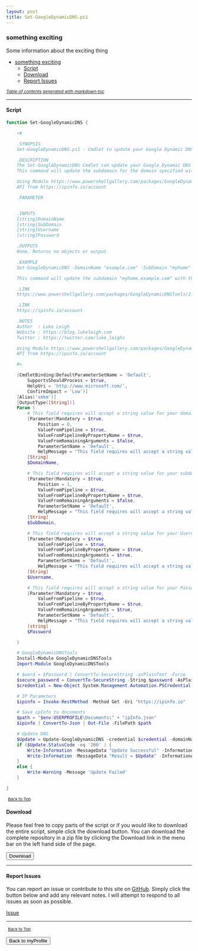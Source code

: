 ```yaml
---
layout: post
title: Set-GoogleDynamicDNS.ps1
---
```


### something exciting

Some information about the exciting thing

- [something exciting](#something-exciting)
  - [Script](#script)
  - [Download](#download)
  - [Report Issues](#report-issues)

<small><i><a href='http://ecotrust-canada.github.io/markdown-toc/'>Table of contents generated with markdown-toc</a></i></small>

---

#### Script

```powershell
function Set-GoogleDynamicDNS {

    <#

    .SYNOPSIS
    Set-GoogleDynamicDNS.ps1 - Cmdlet to update your Google Dynamic DNS Record.

    .DESCRIPTION
    The Set-GoogleDynamicDNS Cmdlet can update your Google Dynamic DNS Record using the module GoogleDynamicDNSTools.
    This command will update the subdomain for the domain specified with the external IP with the computers current internet connection.

    Using Module https://www.powershellgallery.com/packages/GoogleDynamicDNSTools/3.0
    API from https://ipinfo.io/account

    .PARAMETER


    .INPUTS
    [string]DomainName
    [string]SubDomain
    [string]Username
    [string]Password

    .OUTPUTS
    None. Returns no objects or output.

    .EXAMPLE
    Set-GoogleDynamicDNS -DomainName "example.com" -SubDomain "myhome" -Username "[USERNAME]" -Password "[PASSWORD]"

    This command will update the subdomain "myhome.example.com" with the external IP for the current internet connection.

    .LINK
    https://www.powershellgallery.com/packages/GoogleDynamicDNSTools/3.0

    .LINK
    https://ipinfo.io/account

    .NOTES
    Author	: Luke Leigh
    Website	: https://blog.lukeleigh.com
    Twitter	: https://twitter.com/luke_leighs

    Using Module https://www.powershellgallery.com/packages/GoogleDynamicDNSTools/3.0
    API from https://ipinfo.io/account

    #>

    [CmdletBinding(DefaultParameterSetName = 'Default',
        SupportsShouldProcess = $true,
        HelpUri = 'http://www.microsoft.com/',
        ConfirmImpact = 'Low')]
    [Alias('smkm')]
    [OutputType([String])]
    Param (
        # This field requires will accept a string value for your domains FQDN - e.g. "example.com"
        [Parameter(Mandatory = $true,
            Position = 0,
            ValueFromPipeline = $true,
            ValueFromPipelineByPropertyName = $true,
            ValueFromRemainingArguments = $false,
            ParameterSetName = 'Default',
            HelpMessage = "This field requires will accept a string value for your domains FQDN - e.g. 'example.com'")]
        [String]
        $DomainName,

        # This field requires will accept a string value for your subdomain - e.g. "myhome"
        [Parameter(Mandatory = $true,
            Position = 1,
            ValueFromPipeline = $true,
            ValueFromPipelineByPropertyName = $true,
            ValueFromRemainingArguments = $false,
            ParameterSetName = 'Default',
            HelpMessage = "This field requires will accept a string value for your subdomain - e.g. 'myhome' ")]
        [String]
        $SubDomain,

        # This field requires will accept a string value for your Username - e.g. "[USERNAME]"
        [Parameter(Mandatory = $true,
            ValueFromPipeline = $true,
            ValueFromPipelineByPropertyName = $true,
            ValueFromRemainingArguments = $true,
            ParameterSetName = 'Default',
            HelpMessage = "This field requires will accept a string value for your Username - e.g. '[USERNAME]' ")]
        [String]
        $Username,

        # This field requires will accept a string value for your Password - e.g. "[PASSWORD]"
        [Parameter(Mandatory = $true,
            ValueFromPipeline = $true,
            ValueFromPipelineByPropertyName = $true,
            ValueFromRemainingArguments = $true,
            ParameterSetName = 'Default',
            HelpMessage = "This field requires will accept a string value for your Password - e.g. '[PASSWORD]' ")]
        [string]
        $Password

    )

    # GoogleDynamicDNSTools
    Install-Module GoogleDynamicDNSTools
    Import-Module GoogleDynamicDNSTools

    # $word = $Password | ConvertTo-SecureString -asPlainText -Force
    $secure_password = ConvertTo-SecureString -String $password -AsPlainText -Force
    $credential = New-Object System.Management.Automation.PSCredential($username, $secure_password)

    # IP Parameters
    $ipinfo = Invoke-RestMethod -Method Get -Uri "https://ipinfo.io"

    # Save ipInfo to documents
    $path = "$env:USERPROFILE\Documents\" + "ipInfo.json"
    $ipinfo | ConvertTo-Json | Out-File -FilePath $path

    # Update DNS
    $Update = Update-GoogleDynamicDNS -credential $credential -domainName $DomainName -subdomainName $SubDomain -ip $ipinfo.ip
    if ($Update.StatusCode -eq '200' ) {
        Write-Information -MessageData "Update Successful" -InformationAction Continue
        Write-Information -MessageData "Result = $Update" -InformationAction Continue
    }
    else {
        Write-Warning -Message 'Update Failed'
    }

}
```

<span style="font-size:11px;"><a href="#"><i class="fas fa-caret-up" aria-hidden="true" style="color: white; margin-right:5px;"></i>Back to Top</a></span>

#### Download

Please feel free to copy parts of the script or if you would like to download the entire script, simple click the download button. You can download the complete repository in a zip file by clicking the Download link in the menu bar on the left hand side of the page.

<button class="btn" type="submit" onclick="window.open('/powershell/functions/myProfile/Set-GoogleDynamicDNS.ps1')">
    <i class="fa fa-cloud-download-alt">
    </i>
        Download
</button>

---

#### Report Issues

You can report an issue or contribute to this site on <a href="https://github.com/BanterBoy/scripts-blog/issues">GitHub</a>. Simply click the button below and add any relevant notes. I will attempt to respond to all issues as soon as possible.

<!-- Place this tag where you want the button to render. -->

<a class="github-button" href="https://github.com/BanterBoy/scripts-blog/issues/new?title=Set-GoogleDynamicDNS.ps1&body=There is a problem with this function. Please find details below." data-show-count="true" aria-label="Issue BanterBoy/scripts-blog on GitHub">Issue</a>

---

<span style="font-size:11px;"><a href="#"><i class="fas fa-caret-up" aria-hidden="true" style="color: white; margin-right:5px;"></i>Back to Top</a></span>

<a href="/menu/_pages/myProfile.html">
    <button class="btn">
        <i class='fas fa-reply'>
        </i>
            Back to myProfile
    </button>
</a>

[1]: http://ecotrust-canada.github.io/markdown-toc
[2]: https://github.com/googlearchive/code-prettify
